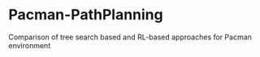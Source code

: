 # Pacman-PathPlanning
Comparison of tree search based and RL-based approaches for Pacman environment
